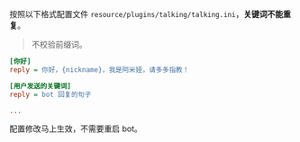 按照以下格式配置文件 `resource/plugins/talking/talking.ini`，**关键词不能重复**。

> 不校验前缀词。

```ini
[你好]
reply = 你好，{nickname}，我是阿米娅，请多多指教！

[用户发送的关键词]
reply = bot 回复的句子

...
```

配置修改马上生效，不需要重启 bot。
